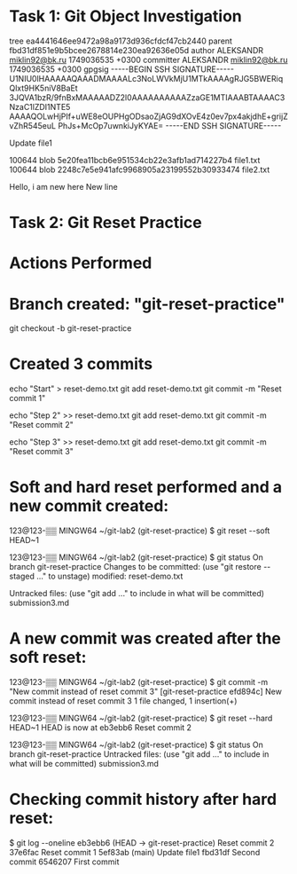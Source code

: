 # Task 1: Git Object Investigation

tree ea4441646ee9472a98a9173d936cfdcf47cb2440
parent fbd31df851e9b5bcee2678814e230ea92636e05d
author ALEKSANDR <miklin92@bk.ru> 1749036535 +0300
committer ALEKSANDR <miklin92@bk.ru> 1749036535 +0300
gpgsig -----BEGIN SSH SIGNATURE-----
 U1NIU0lHAAAAAQAAADMAAAALc3NoLWVkMjU1MTkAAAAgRJG5BWERiqQlxt9HK5niV8BaEt
 3JQVA1bzR/9fnBxMAAAAADZ2l0AAAAAAAAAAZzaGE1MTIAAABTAAAAC3NzaC1lZDI1NTE5
 AAAAQOLwHjPIf+uWE8eOUPHgODsaoZjAG9dXOvE4z0ev7px4akjdhE+grijZvZhR545euL
 PhJs+McOp7uwnkiJyKYAE=
 -----END SSH SIGNATURE-----

Update file1

100644 blob 5e20fea11bcb6e951534cb22e3afb1ad714227b4    file1.txt
100644 blob 2248c7e5e941afc9968905a23199552b30933474    file2.txt

Hello, i am new here
New line

# Task 2: Git Reset Practice

# Actions Performed

# Branch created: "git-reset-practice"

git checkout -b git-reset-practice

# Created 3 commits

echo "Start" > reset-demo.txt
git add reset-demo.txt
git commit -m "Reset commit 1"

echo "Step 2" >> reset-demo.txt
git add reset-demo.txt
git commit -m "Reset commit 2"

echo "Step 3" >> reset-demo.txt
git add reset-demo.txt
git commit -m "Reset commit 3"

# Soft and hard reset performed and a new commit created:


123@123-▒▒ MINGW64 ~/git-lab2 (git-reset-practice)
$ git reset --soft HEAD~1

123@123-▒▒ MINGW64 ~/git-lab2 (git-reset-practice)
$ git status
On branch git-reset-practice
Changes to be committed:
  (use "git restore --staged <file>..." to unstage)
        modified:   reset-demo.txt

Untracked files:
  (use "git add <file>..." to include in what will be committed)
        submission3.md

# A new commit was created after the soft reset:

123@123-▒▒ MINGW64 ~/git-lab2 (git-reset-practice)
$ git commit -m "New commit instead of reset commit 3"
[git-reset-practice efd894c] New commit instead of reset commit 3
 1 file changed, 1 insertion(+)

123@123-▒▒ MINGW64 ~/git-lab2 (git-reset-practice)
$ git reset --hard HEAD~1
HEAD is now at eb3ebb6 Reset commit 2

123@123-▒▒ MINGW64 ~/git-lab2 (git-reset-practice)
$ git status
On branch git-reset-practice
Untracked files:
(use "git add <file>..." to include in what will be committed)
submission3.md


# Checking commit history after hard reset:

$ git log --oneline
eb3ebb6 (HEAD -> git-reset-practice) Reset commit 2
37e6fac Reset commit 1
5ef83ab (main) Update file1
fbd31df Second commit
6546207 First commit

